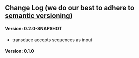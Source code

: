 ## Change Log (we do our best to adhere to [semantic versioning](http://semver.org/))


#### Version: 0.2.0-SNAPSHOT
- transduce accepts sequences as input

#### Version: 0.1.0



